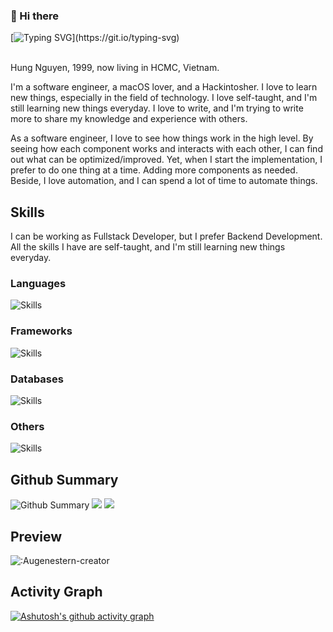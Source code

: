 ### 👋 Hi there

[![Typing SVG](https://readme-typing-svg.herokuapp.com?font=Fira+Code&pause=1000&random=false&width=435&lines=Learn%2C+Learn+More%2C+Learn+Forever!)](https://git.io/typing-svg)

<img src="https://cdn.jsdelivr.net/gh/eryajf/tu@main/img/image_20240420_214408.gif"
width="800"  height="3">

Hung Nguyen, 1999, now living in HCMC, Vietnam.

I'm a software engineer, a macOS lover, and a Hackintosher. I love to learn new things, especially in the field of technology. I love self-taught, and I'm still learning new things everyday. I love to write, and I'm trying to write more to share my knowledge and experience with others.

As a software engineer, I love to see how things work in the high level. By seeing how each component works and interacts with each other, I can find out what can be optimized/improved. Yet, when I start the implementation, I
prefer to do one thing at a time. Adding more components as needed. Beside, I love automation, and I can spend a lot of time to automate things.


## Skills

I can be working as Fullstack Developer, but I prefer Backend Development. All the skills I have are self-taught, and I'm still learning new things everyday.

### Languages

<img src="https://skillicons.dev/icons?i=java,golang,javascript,ts,python,html,css,regex,md,bash&theme=dark&&perline=10" alt="Skills"/>

### Frameworks
<img src="https://skillicons.dev/icons?i=spring,nodejs,nestjs,react,nextjs,vue,redux&theme=dark&&perline=10" alt="Skills"/>

### Databases
<img src="https://skillicons.dev/icons?i=mysql,redis,mongodb,elasticsearch&theme=dark&&perline=10" alt="Skills"/>

### Others
<img src="https://skillicons.dev/icons?i=vim,idea,vscode,aws,figma,gradle,maven,npm,gcp,docker,kubernetes,git,github,gitlab,rabbitmq,kafka,jenkins,linux,postman,linkedin,stackoverflow,svg&theme=dark&&perline=10" alt="Skills"/>


## Github Summary

<img src="https://github-trophies.vercel.app/?username=vanhung4499&theme=radical&margin-w=25" alt="Github Summary"/>
<img src="https://github-readme-stats.vercel.app/api/top-langs/?username=vanhung4499&theme=radical&layout=compact&bg_color=30,ef475d,904e95&title_color=fff&text_color=fff" />
<img src="https://github-readme-stats.vercel.app/api?username=vanhung4499&count_private=true&show_icons=true&theme=radical&bg_color=30,ef475d,904e95&title_color=fff&text_color=fff" />

## Preview
![:Augenestern-creator](https://count.getloli.com/get/@:vanhung4499?theme=gelbooru-h)

## Activity Graph
 [![Ashutosh's github activity graph](https://github-readme-activity-graph-sandy.vercel.app/graph?username=vanhung4499&theme=dracula)](https://github.com/vanhung44499/github-readme-activity-graph)
